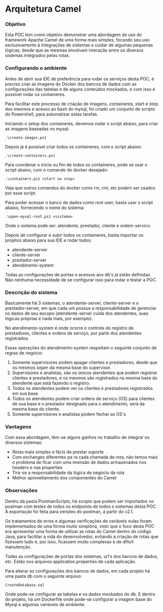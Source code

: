 # Arquitetura Camel

### __Objetivo__

Esta POC tem como objetivo demonstrar uma abordagem de uso do framework Apache Camel de uma forma mais simples, focando seu uso exclusivamente à integrações de sistemas e cuidar de algumas pequenas lógicas, desde que as mesmas envolvam interação entre os diversos sistemas integrados pelas rotas.

### __Configurando o ambiente__

Antes de abrir sua IDE de preferência para rodar os serviços desta POC, é preciso criar as imagens do Docker dos bancos de dados com as configurações das tabelas e de alguns conteúdos mockados, e com isso é possível rodar os containeres.

Para facilitar este processo de criação de imagens, containeres, start e stop dos mesmos e acesso ao bash do mysql, foi criado um conjunto de scripts do Powershell, para automatizar estas tarefas.

Iniciando o setup dos containeres, devemos rodar o script abaixo, para criar as imagens baseadas no mysql:

    .\create-images.ps1

Depois já é possível criar todos os containeres, com o script abaixo:

    .\create-containers.ps1

Para coordenar o início ou fim de todos os containeres, pode se usar o script abaixo, com o comando do docker desejado:

    .\containers.ps1 <start ou stop>

Veja que outros comandos do docker como rm, rmi, etc podem ser usados por esse script.

Para poder acessar o banco de dados como root user, basta usar o script abaixo, fornecendo o nome do sistema:

    .\open-mysql-root.ps1 <sistema>

Onde o sistema pode ser: atendente, prestador, cliente e ordem-servico.

Depois de configurar e subir todos os containeres, basta importar os projetos abaixo para sua IDE e rodar todos:

- atendente-server
- cliente-server
- prestador-server
- atendimento-system

Todas as configurações de portas e acessos aos db's já estão definidas. Não nenhuma necessidade de se configurar isso para rodar e testar a POC.

### __Descrição do sistema__

Basicamente há 3 sistemas, o atendente-server, cliente-server e o prestador-server, em que cada um possue a responsabilidade de gerenciar os dados de seu escopo (atendente-server cuida dos atendentes, suas lógicas próprias e nada mais, por exemplo).

No atendimento-system é onde ocorre o controle do registro de prestadores, clientes e ordens de serviço, por parte dos atendentes registrados.

Essas operações do atendimento-system respeitam o seguinte conjunto de regras de negócio:

1. Somente supervisores podem apagar clientes e prestadores, desde que os mesmos sejam da mesma base do supervisor.
2. Supervisores e analistas, são os únicos atendentes que podem registrar clientes e prestadores, e os mesmos são registrados na mesma base do atendente que está fazendo o registro.
3. Todos os atendentes podem ver os clientes e prestadores registrados em sua base.
4. Todos os atendentes podem criar ordens de serviço (OS) para clientes de sua base e o prestador designado para o atendimento, será da mesma base do cliente.
5. Somente supervisores e analistas podem fechar as OS's.

### __Vantagens__

Com essa abordagem, têm-se alguns ganhos no trabalho de integrar os diversos sistemas:

- Rotas mais simples e fácis de prestar suporte
- Com exchanges diferentes pa ra cada chamada de rota, não temos mais o problema de ficar com uma imensão de dados armazenados nos headers e nas properties
- Tira-se a responsabilidade da lógica de negócio da rota
- Melhor aproveitamento dos componentes do Camel

### __Observações__

Dentro da pasta PostmanScripts, há scripts que podem ser importados no postman com testes de todos os endpoints de todos o sistemas desta POC. A exportação foi feita para versões do postman, a partir do v2.1.

Os tratamentos de erros e algumas verificações de variáveis nulas foram implementados de uma forma muito simplória, visto que o foco desta POC era apresentar uma forma de utilizar as rotas do Camel dentro do código Java, para facilitar a vida do desenvolvedor, evitando a criação de rotas que fizessem tudo e, por isso, ficassem muito complexas e de difícil manutenção.

Todas as configurações de portas dos sistemas, url's dos bancos de dados, etc. Estão nos arquivos application.properties de cada aplicação.

Para alterar as configurações dos bancos de dados, em cada projeto há uma pasta db com o seguinte arquivo:

    CreateDatabase.sql

Onde pode-se configurar as tabelas e os dados mockados do db. E dentro do projeto, há um Dockerfile onde pode-se configurar a imagem base do Mysql e algumas variáveis de ambiente.